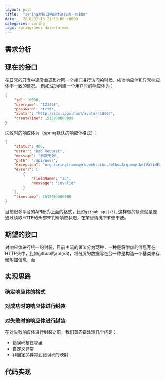 ```yaml
---
layout: post
title:  "spring对接口响应体进行统一的封装"
date:   2018-07-13 21:50:00 +0800
categories: spring
tags: spring-boot date-format
---
```



## 需求分析

## 现在的接口
在日常的开发中通常会遇到对同一个接口进行访问的时候，成功响应体和异常响应体不一致的情况。
例如成功创建一个用户时的响应体为：
```json
{
    "id": 10000,
    "username": "123456",
    "password": "test",
    "avatar": "http://cdn.appx.host/avatar/10000",
    "createTime": 1515000000000
}
```

失败时的响应体为（spring默认的响应体格式）：
```json
{
    "status": 400,
    "error": "Bad Request",
    "message": "参数无效",
    "path": "/api/user",
    "exception": "org.springframework.web.bind.MethodArgumentNotValidException",
    "errors": [
        {
            "fieldName": "id",
            "message": "invalid"
        }
    ],
    "timestamp": 1515000000000
}
```

目前很多平台的API都为上面的格式，比如`github api(v3)`, 这样做的缺点就是要通过读取HTTP的头部来判断响应状态，在某些情况下有些不便。


## 期望的接口

对响应体进行统一的封装，目前主流的做法分为两种，一种是将附加的信息写在HTTP头中，比如github的api(v3)，将分页的数据写在另一种是构造一个基类来存储附加信息，而


## 实现思路
### 确定响应体的格式
### 对成功时的响应体进行封装

### 对失败时的响应体进行封装
在对失败响应体进行封装之前，我们首先要处理几个问题：

- 错误码放在哪里
- 自定义异常
- 非自定义异常到错误码的映射

## 代码实现